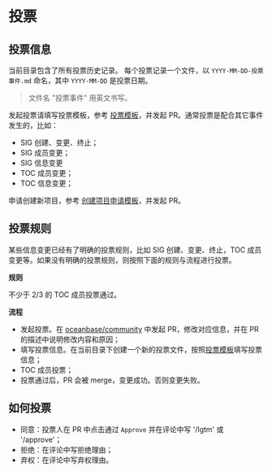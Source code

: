 # 投票

## 投票信息

当前目录包含了所有投票历史记录。
每个投票记录一个文件，以 `YYYY-MM-DD-投票事件.md` 命名，其中 `YYYY-MM-DD` 是投票日期。

> 文件名 "投票事件" 用英文书写。

发起投票请填写投票模板，参考 [投票模板](./VOTE_TEMPLATE.md)，并发起 PR。通常投票是配合其它事件发生的，比如：
- SIG 创建、变更、终止；
- SIG 成员变更；
- SIG 信息变更
- TOC 成员变更；
- TOC 信息变更；

申请创建新项目，参考 [创建项目申请模板](./CREATE_REPO_TEMPLATE.md)，并发起 PR。

## 投票规则
某些信息变更已经有了明确的投票规则，比如 SIG 创建、变更、终止，TOC 成员变更等。如果没有明确的投票规则，则按照下面的规则与流程进行投票。

**规则**

不少于 2/3 的 TOC 成员投票通过。

**流程**

- 发起投票。在 [oceanbase/community](https://github.com/oceanbase/community) 中发起 PR，修改对应信息，并在 PR 的描述中说明修改内容和原因；
- 填写投票信息。在当前目录下创建一个新的投票文件，按照[投票模板](./VOTE_TEMPLATE.md)填写投票信息；
- TOC 成员投票；
- 投票通过后，PR 会被 merge，变更成功。否则变更失败。

## 如何投票

- 同意：投票人在 PR 中点击通过 `Approve` 并在评论中写 '/lgtm' 或 '/approve'；
- 拒绝：在评论中写拒绝理由；
- 弃权：在评论中写弃权理由。
